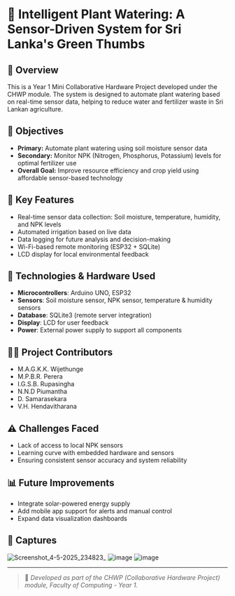 # 🌱 Intelligent Plant Watering: A Sensor-Driven System for Sri Lanka's Green Thumbs

## 📌 Overview
This is a Year 1 Mini Collaborative Hardware Project developed under the CHWP module. The system is designed to automate plant watering based on real-time sensor data, helping to reduce water and fertilizer waste in Sri Lankan agriculture.

## 🎯 Objectives
- **Primary:** Automate plant watering using soil moisture sensor data
- **Secondary:** Monitor NPK (Nitrogen, Phosphorus, Potassium) levels for optimal fertilizer use
- **Overall Goal:** Improve resource efficiency and crop yield using affordable sensor-based technology

## 🧠 Key Features
- Real-time sensor data collection: Soil moisture, temperature, humidity, and NPK levels
- Automated irrigation based on live data
- Data logging for future analysis and decision-making
- Wi-Fi-based remote monitoring (ESP32 + SQLite)
- LCD display for local environmental feedback

## 🔧 Technologies & Hardware Used
- **Microcontrollers**: Arduino UNO, ESP32
- **Sensors**: Soil moisture sensor, NPK sensor, temperature & humidity sensors
- **Database**: SQLite3 (remote server integration)
- **Display**: LCD for user feedback
- **Power**: External power supply to support all components

## 👨‍💻 Project Contributors
- M.A.G.K.K. Wijethunge
- M.P.B.R. Perera
- I.G.S.B. Rupasingha
- N.N.D Piumantha
- D. Samarasekara
- V.H. Hendavitharana

## ⚠️ Challenges Faced
- Lack of access to local NPK sensors
- Learning curve with embedded hardware and sensors
- Ensuring consistent sensor accuracy and system reliability

## 📊 Future Improvements
- Integrate solar-powered energy supply
- Add mobile app support for alerts and manual control
- Expand data visualization dashboards

## 📸 Captures
![Screenshot_4-5-2025_234823_](https://github.com/user-attachments/assets/5f3a0e29-208e-4451-b68c-a6edb772aa31)
![image](https://github.com/user-attachments/assets/f4d83dd9-308f-4afd-995a-7c510629883c)
![image](https://github.com/user-attachments/assets/043c52ab-f7d1-401e-8408-5467ac09aa04)



---

> 📍 *Developed as part of the CHWP (Collaborative Hardware Project) module, Faculty of Computing - Year 1.*
